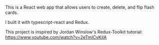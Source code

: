 This is a React web app that allows users to create, delete, and flip flash cards.

I built it with typescript-react and Redux.

This project is inspired by Jordan Winslow's Redux-Toolkit tutorial: https://www.youtube.com/watch?v=2eTmICvKilA